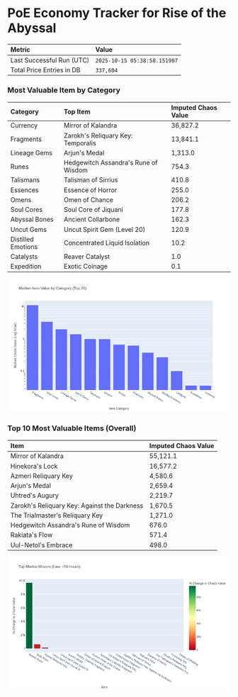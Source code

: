 # PoE Economy Tracker for Rise of the Abyssal

<!-- START_MAINTENANCE -->
| Metric | Value |
|:---|:---|
| Last Successful Run (UTC) | `2025-10-15 05:38:58.151907` |
| Total Price Entries in DB | `337,604` |

<!-- END_MAINTENANCE -->

<!-- START_DATAFRAME_DEBUG -->
<!-- END_DATAFRAME_DEBUG -->

<!-- START_CATEGORY_ANALYSIS -->
### Most Valuable Item by Category
| Category | Top Item | Imputed Chaos Value |
| :--- | :--- | :--- |
| Currency | Mirror of Kalandra | 36,827.2 |
| Fragments | Zarokh's Reliquary Key: Temporalis | 13,841.1 |
| Lineage Gems | Arjun's Medal | 1,313.0 |
| Runes | Hedgewitch Assandra's Rune of Wisdom | 754.3 |
| Talismans | Talisman of Sirrius | 410.8 |
| Essences | Essence of Horror | 255.0 |
| Omens | Omen of Chance | 206.2 |
| Soul Cores | Soul Core of Jiquani | 177.8 |
| Abyssal Bones | Ancient Collarbone | 162.3 |
| Uncut Gems | Uncut Spirit Gem (Level 20) | 120.9 |
| Distilled Emotions | Concentrated Liquid Isolation | 10.2 |
| Catalysts | Reaver Catalyst | 1.0 |
| Expedition | Exotic Coinage | 0.1 |


![Category Analysis Chart](charts/category_analysis.png)
<!-- END_ANALYSIS -->

<!-- START_ANALYSIS -->
### Top 10 Most Valuable Items (Overall)
| Item | Imputed Chaos Value |
| :--- | :--- |
| Mirror of Kalandra | 55,121.1 |
| Hinekora's Lock | 16,577.2 |
| Azmeri Reliquary Key | 4,580.6 |
| Arjun's Medal | 2,659.4 |
| Uhtred's Augury | 2,219.7 |
| Zarokh's Reliquary Key: Against the Darkness | 1,670.5 |
| The Trialmaster's Reliquary Key | 1,271.0 |
| Hedgewitch Assandra's Rune of Wisdom | 676.0 |
| Rakiata's Flow | 571.4 |
| Uul-Netol's Embrace | 498.0 |


![Market Movers Chart](charts/market_movers.png)
<!-- END_ANALYSIS -->
